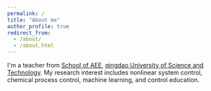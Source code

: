 ```yaml
---
permalink: /
title: "About me"
author_profile: true
redirect_from: 
  - /about/
  - /about.html
---
```


I'm a teacher from [School of AEE](https://zdh.qust.edu.cn/), [qingdao University of Science and Technology](https://www.qust.edu.cn/). My research interest includes nonlinear system control, chemical process control, machine learning, and control education.
